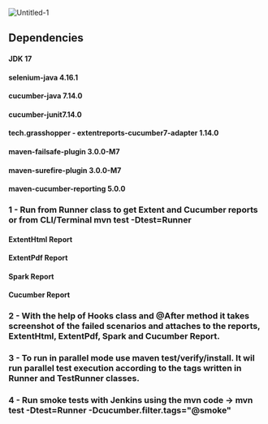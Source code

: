 
![Untitled-1](https://github.com/AlpArslan11/CucumberBDD_ParallelTestExecution_ExtentReports/assets/101150339/f4bb0f39-d196-443f-86b4-e120b40dffcd)




## Dependencies 
#### JDK 17
#### selenium-java 4.16.1
#### cucumber-java 7.14.0
#### cucumber-junit7.14.0
#### tech.grasshopper - extentreports-cucumber7-adapter 1.14.0
#### maven-failsafe-plugin 3.0.0-M7
#### maven-surefire-plugin 3.0.0-M7
#### maven-cucumber-reporting 5.0.0

### 1 - Run from Runner class to get Extent and Cucumber reports or from CLI/Terminal mvn test -Dtest=Runner 
#### ExtentHtml Report
#### ExtentPdf Report
#### Spark Report
#### Cucumber Report

### 2 -  With the help of Hooks class and @After method it takes screenshot of the failed scenarios and attaches to the reports, ExtentHtml, ExtentPdf, Spark and Cucumber Report.

### 3 -  To run in parallel mode use maven test/verify/install. It wil run parallel test execution according to the tags written in Runner and TestRunner classes.

### 4 -  Run smoke tests with Jenkins using the mvn code -> mvn test -Dtest=Runner -Dcucumber.filter.tags="@smoke"
